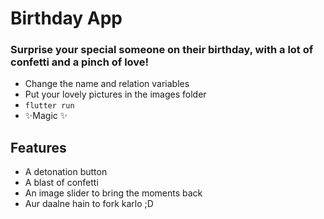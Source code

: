# Birthday App
### Surprise your special someone on their birthday, with a lot of confetti and a pinch of love!

- Change the name and relation variables
- Put your lovely pictures in the images folder
- ```flutter run ```
- ✨Magic ✨

## Features

- A detonation button
- A blast of confetti
- An image slider to bring the moments back
- Aur daalne hain to fork karlo ;D
